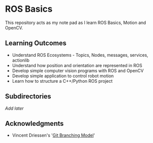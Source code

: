 # ROS Basics
This repository acts as my note pad as I learn ROS Basics, Motion and OpenCV.

## Learning Outcomes 
* Understand ROS Ecosystems - Topics, Nodes, messages, services, actionlib 
* Understand how position and orientation are represented in ROS
* Develop simple computer vision programs with ROS and OpenCV
* Develop simple application to control robot motion
* Learn how to structure a C++/Python ROS project


## Subdirectories
*Add later*
  
  

## Acknowledgments
* Vincent Driessen's '[Git Branching Model](https://nvie.com/posts/a-successful-git-branching-model/)'
